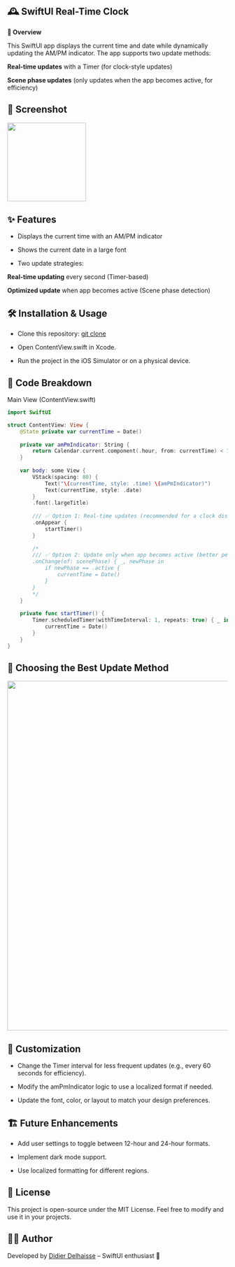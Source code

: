 ## 🕰 SwiftUI Real-Time Clock

**📌 Overview**

This SwiftUI app displays the current time and date while dynamically updating the AM/PM indicator. The app supports two update methods:

**Real-time updates** with a Timer (for clock-style updates)

**Scene phase updates** (only updates when the app becomes active, for efficiency)

## 📸 Screenshot

<img width="180" src="https://github.com/user-attachments/assets/5a53fc3f-3da9-4d7c-85ee-1afcfdf50154" />


## ✨ Features

- Displays the current time with an AM/PM indicator

- Shows the current date in a large font

- Two update strategies:

**Real-time updating** every second (Timer-based)

**Optimized update** when app becomes active (Scene phase detection)

## 🛠 Installation & Usage

- Clone this repository: [git clone](https://github.com/did35/TimeNow.git)

- Open ContentView.swift in Xcode.

- Run the project in the iOS Simulator or on a physical device.

## 📝 Code Breakdown

Main View (ContentView.swift)

``` Swift
import SwiftUI

struct ContentView: View {
    @State private var currentTime = Date()
    
    private var amPmIndicator: String {
        return Calendar.current.component(.hour, from: currentTime) < 12 ? "AM" : "PM"
    }
    
    var body: some View {
        VStack(spacing: 80) {
            Text("\(currentTime, style: .time) \(amPmIndicator)")
            Text(currentTime, style: .date)
        }
        .font(.largeTitle)
        
        /// ✅ Option 1: Real-time updates (recommended for a clock display)
        .onAppear {
            startTimer()
        }
        
        /*
        /// ✅ Option 2: Update only when app becomes active (better performance)
        .onChange(of: scenePhase) { _, newPhase in
            if newPhase == .active {
                currentTime = Date()
            }
        }
        */
    }
    
    private func startTimer() {
        Timer.scheduledTimer(withTimeInterval: 1, repeats: true) { _ in
            currentTime = Date()
        }
    }
}
```

## 🚀 Choosing the Best Update Method

<img width="800" src="https://github.com/user-attachments/assets/16a97467-bdac-46b0-a12f-4c1a07dedb25" />


## 🔧 Customization

- Change the Timer interval for less frequent updates (e.g., every 60 seconds for efficiency).

- Modify the amPmIndicator logic to use a localized format if needed.

- Update the font, color, or layout to match your design preferences.

## 🏗 Future Enhancements

- Add user settings to toggle between 12-hour and 24-hour formats.

- Implement dark mode support.

- Use localized formatting for different regions.

## 📜 License

This project is open-source under the MIT License. Feel free to modify and use it in your projects.

## 👨‍💻 Author

Developed by [Didier Delhaisse](https://github.com/did35) – SwiftUI enthusiast 🚀
